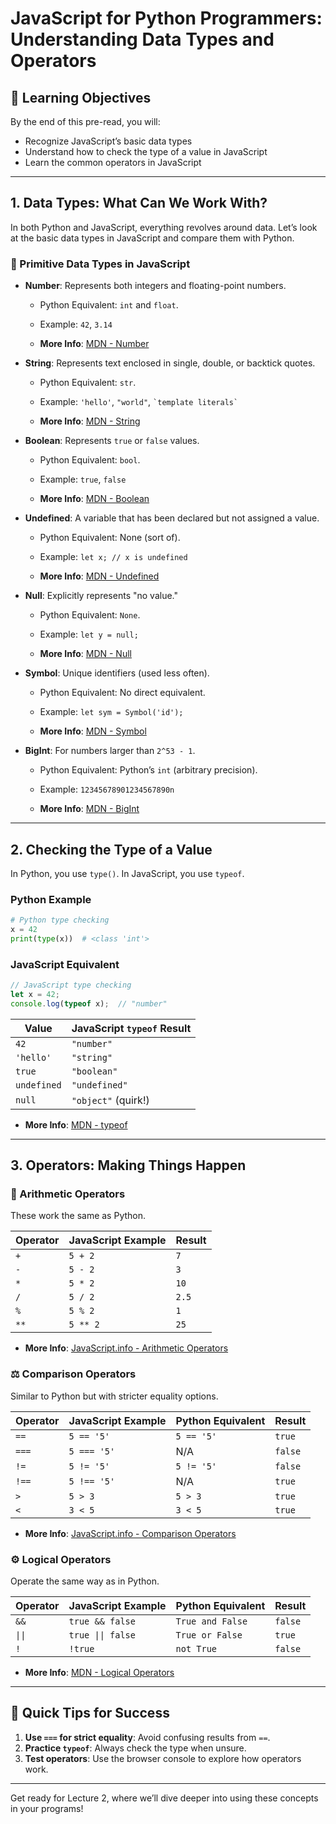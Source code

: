 # JavaScript for Python Programmers: Understanding Data Types and Operators

## 🎯 Learning Objectives

By the end of this pre-read, you will:

- Recognize JavaScript’s basic data types
- Understand how to check the type of a value in JavaScript
- Learn the common operators in JavaScript

---

## 1. Data Types: What Can We Work With?

In both Python and JavaScript, everything revolves around data. Let’s look at the basic data types in JavaScript and compare them with Python.

### 🔗 Primitive Data Types in JavaScript

- **Number**: Represents both integers and floating-point numbers.

  - Python Equivalent: `int` and `float`.
  - Example: `42`, `3.14`

  - **More Info**: [MDN - Number](https://developer.mozilla.org/en-US/docs/Web/JavaScript/Reference/Global_Objects/Number)

- **String**: Represents text enclosed in single, double, or backtick quotes.

  - Python Equivalent: `str`.
  - Example: `'hello'`, `"world"`, `` `template literals` ``

  - **More Info**: [MDN - String](https://developer.mozilla.org/en-US/docs/Web/JavaScript/Reference/Global_Objects/String)

- **Boolean**: Represents `true` or `false` values.

  - Python Equivalent: `bool`.
  - Example: `true`, `false`

  - **More Info**: [MDN - Boolean](https://developer.mozilla.org/en-US/docs/Web/JavaScript/Reference/Global_Objects/Boolean)

- **Undefined**: A variable that has been declared but not assigned a value.

  - Python Equivalent: None (sort of).
  - Example: `let x; // x is undefined`

  - **More Info**: [MDN - Undefined](https://developer.mozilla.org/en-US/docs/Web/JavaScript/Reference/Global_Objects/undefined)

- **Null**: Explicitly represents "no value."

  - Python Equivalent: `None`.
  - Example: `let y = null;`

  - **More Info**: [MDN - Null](https://developer.mozilla.org/en-US/docs/Web/JavaScript/Reference/Global_Objects/null)

- **Symbol**: Unique identifiers (used less often).

  - Python Equivalent: No direct equivalent.
  - Example: `let sym = Symbol('id');`

  - **More Info**: [MDN - Symbol](https://developer.mozilla.org/en-US/docs/Web/JavaScript/Reference/Global_Objects/Symbol)

- **BigInt**: For numbers larger than `2^53 - 1`.

  - Python Equivalent: Python’s `int` (arbitrary precision).
  - Example: `12345678901234567890n`

  - **More Info**: [MDN - BigInt](https://developer.mozilla.org/en-US/docs/Web/JavaScript/Reference/Global_Objects/BigInt)

---

## 2. Checking the Type of a Value

In Python, you use `type()`. In JavaScript, you use `typeof`.

### Python Example

```python
# Python type checking
x = 42
print(type(x))  # <class 'int'>
```

### JavaScript Equivalent

```javascript
// JavaScript type checking
let x = 42;
console.log(typeof x);  // "number"
```

| Value       | JavaScript `typeof` Result |
| ----------- | -------------------------- |
| `42`        | `"number"`                 |
| `'hello'`   | `"string"`                 |
| `true`      | `"boolean"`                |
| `undefined` | `"undefined"`              |
| `null`      | `"object"` (quirk!)        |

- **More Info**: [MDN - typeof](https://developer.mozilla.org/en-US/docs/Web/JavaScript/Reference/Operators/typeof)

---

## 3. Operators: Making Things Happen

### 🔄 Arithmetic Operators

These work the same as Python.

| Operator | JavaScript Example | Result |
| -------- | ------------------ | ------ |
| `+`      | `5 + 2`            | `7`    |
| `-`      | `5 - 2`            | `3`    |
| `*`      | `5 * 2`            | `10`   |
| `/`      | `5 / 2`            | `2.5`  |
| `%`      | `5 % 2`            | `1`    |
| `**`     | `5 ** 2`           | `25`   |

- **More Info**: [JavaScript.info - Arithmetic Operators](https://javascript.info/operators#arithmetic-operators)

### ⚖️ Comparison Operators

Similar to Python but with stricter equality options.

| Operator | JavaScript Example | Python Equivalent | Result  |
| -------- | ------------------ | ----------------- | ------- |
| `==`     | `5 == '5'`         | `5 == '5'`        | `true`  |
| `===`    | `5 === '5'`        | N/A               | `false` |
| `!=`     | `5 != '5'`         | `5 != '5'`        | `false` |
| `!==`    | `5 !== '5'`        | N/A               | `true`  |
| `>`      | `5 > 3`            | `5 > 3`           | `true`  |
| `<`      | `3 < 5`            | `3 < 5`           | `true`  |

- **More Info**: [JavaScript.info - Comparison Operators](https://javascript.info/comparison)

### ⚙️ Logical Operators

Operate the same way as in Python.

| Operator | JavaScript Example | Python Equivalent | Result  |
| -------- | ------------------ | ----------------- | ------- |
| `&&`     | `true && false`    | `True and False`  | `false` |
| `\|\|`     | `true \|\| false`    | `True or False`   | `true`  |
| `!`      | `!true`            | `not True`        | `false` |

- **More Info**: [MDN - Logical Operators](https://developer.mozilla.org/en-US/docs/Web/JavaScript/Reference/Operators/Logical_Operators)

---

## 🚀 Quick Tips for Success

1. **Use `===` for strict equality**: Avoid confusing results from `==`.
2. **Practice `typeof`**: Always check the type when unsure.
3. **Test operators**: Use the browser console to explore how operators work.

---

Get ready for Lecture 2, where we’ll dive deeper into using these concepts in your programs!
